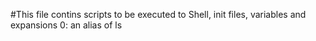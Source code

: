 #This file contins scripts to be executed to Shell, init files, variables and expansions
0: an alias of ls
